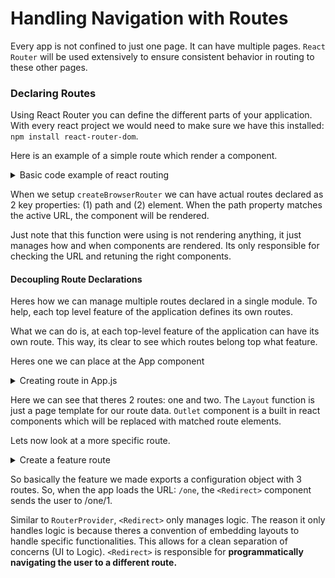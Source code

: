 # Handling Navigation with Routes

Every app is not confined to just one page. It can have multiple pages. ```React Router``` will be used extensively to ensure consistent behavior in routing to these other pages. 

### Declaring Routes

Using React Router you can define the different parts of your application. With every react project we would need to make sure we have this installed: ```npm install react-router-dom```.

Here is an example of a simple route which render a component. 

<details>
<summary>Basic code example of react routing</summary>

```MyRoute.jsx```
```.jsx
import { createBrowserRouter } from "react-router-dom";

function MyComponent() {
    return <p>Hello, Route!</p>;
}


export const router = createBrowserRouter([
    {
        path: "/",
        element: <MyComponent />
    },
]);
```

```App.js```
```.jsx
import { RouterProvider } from 'react-router-dom';
import './App.css';
import { router } from "./Components/MyRoute"
// import { RouterProvider } from "react-router-dom"

function App() {
  return (
    <div className="App">
      <RouterProvider router={router}/>
    </div>
  );
}

export default App;
```

</details>

When we setup ```createBrowserRouter``` we can have actual routes declared as 2 key properties: (1) path and (2) element. When the path property matches the active URL, the component will be rendered.

Just note that this function were using is not rendering anything, it just manages how and when components are rendered. Its only responsible for checking the URL and retuning the right components. 


#### Decoupling Route Declarations

Heres how we can manage multiple routes declared in a single module. To help, each top level feature of the application defines its own routes.

What we can do is, at each top-level feature of the application can have its own route. This way, its clear to see which routes belong top what feature. 

Heres one we can place at the App component

<details>
  <summary>Creating route in App.js</summary>

```App.js```
```.jsx
const router = createBrowserRouter([
  {
    path: '/',
    element: <Layout />,
    children: [
      {
        index: true, 
        element: <h1>Nesting Routes</h1>
      },
      routeOne,
      routeTwo,
    ],
  },
]);
export const App = () => <RouterProvider router={router} />
```

```Layout.jsx```
```.jsx
function Layout() {
  return (
    <main>
      <nav>
        <Link to='/'>Main</Link>
        <span> | </span>
        <Link to='/one'>One</Link>
        <span> | </span>
        <Link to='/two'>Two</Link>
      </nav>
      <Outlet />
    </main>
  )
}
```
</details>

Here we can see that theres 2 routes: one and two. The ```Layout``` function is just a page template for our route data. ```Outlet``` component is a built in react components which will be replaced with matched route elements.

Lets now look at a more specific route.

<details>
  <summary>Create a feature route</summary>

```ExampleFeature.jsx```
```.jsx
const routes: RouteObject = {
  path: '/one', 
  element: <Outlet />,
  children: [
    {
      index: true, 
      element: <Redirect path="/one/1" />
    },
    {
      path: '1',
      element: <First />
    },
    {
      path: '2',
      element: <Second />
    },
  ],
};
```

```First.jsx```
```.jsx
export default function First() {
  return <p>Feature 1, page 1</p>;
}
```

```Second.jsx```
```.jsx
export default function Second() {
  return <p>Feature 1, page 1</p>;
}
```
</details>


So basically the feature we made exports a configuration object with 3 routes. So, when the app loads the URL: ```/one```, the ```<Redirect>``` component sends the user to /one/1.

Similar to ```RouterProvider```, ```<Redirect>``` only manages logic. The reason it only handles logic is because theres a convention of embedding layouts to handle specific functionalities. This allows for a clean separation of concerns (UI to Logic). ```<Redirect>``` is responsible for <b>programmatically navigating the user to a different route. </b>

